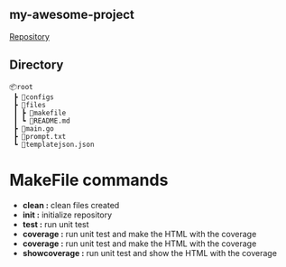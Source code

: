 ## my-awesome-project

[Repository](https://github.com/FrancoPersonal/my-awesome-project)


## Directory
``` batch
📦root
 ┣ 📂configs
 ┣ 📂files
 ┃ ┣ 📜makefile
 ┃ ┗ 📜README.md
 ┣ 📜main.go
 ┣ 📜prompt.txt
 ┗ 📜templatejson.json
 ```

 # MakeFile commands

- **clean :** clean files created
- **init :** initialize repository
- **test :** run unit test
- **coverage :** run unit test and make the HTML with the coverage
- **coverage :** run unit test and make the HTML with the coverage
- **showcoverage :** run unit test and show the HTML with the coverage
